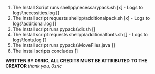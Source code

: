 1. The Install Script runs shellpp\necessarypack.sh [x]
        - Logs to logs\necessities.log []
2. The Install script requests shellpp\additionalpack.sh [x]
        - Logs to logs\additional.log []
3. The Install script runs pypacks\dir.sh  []
4. The Install script requests shellpp\additionalfonts.sh []
        - Logs to logs\fonts.log []
5. The Install script runs pypacks\MoveFiles.java []
6. The install scripts concludes []

**WRITTEN BY 0SRIC, ALL CREDITS MUST BE ATTRIBUTED TO THE CREATOR**
*thank you,*
*0sric*